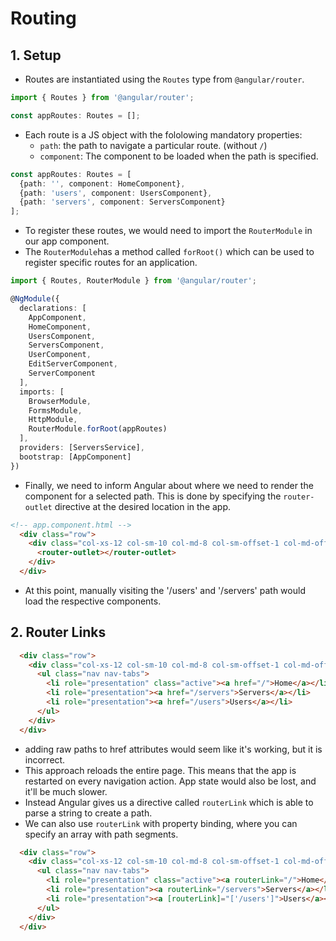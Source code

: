 # Routing

## 1. Setup

- Routes are instantiated using the `Routes` type from `@angular/router`.
```ts
import { Routes } from '@angular/router';

const appRoutes: Routes = [];
```

- Each route is a JS object with the fololowing mandatory properties:
  - `path`: the path to navigate a particular route. (without `/`)
  - `component`: The component to be loaded when the path is specified.

```ts
const appRoutes: Routes = [
  {path: '', component: HomeComponent},
  {path: 'users', component: UsersComponent},
  {path: 'servers', component: ServersComponent}
];
```

- To register these routes, we would need to import the `RouterModule` in our app component.
- The `RouterModule`has a method called `forRoot()` which can be used to register specific routes for an application.

```ts
import { Routes, RouterModule } from '@angular/router';

@NgModule({
  declarations: [
    AppComponent,
    HomeComponent,
    UsersComponent,
    ServersComponent,
    UserComponent,
    EditServerComponent,
    ServerComponent
  ],
  imports: [
    BrowserModule,
    FormsModule,
    HttpModule,
    RouterModule.forRoot(appRoutes)
  ],
  providers: [ServersService],
  bootstrap: [AppComponent]
})
```

- Finally, we need to inform Angular about where we need to render the component for a selected path. This is done by specifying the `router-outlet` directive at the desired location in the app.
```html
<!-- app.component.html -->
  <div class="row">
    <div class="col-xs-12 col-sm-10 col-md-8 col-sm-offset-1 col-md-offset-2">
      <router-outlet></router-outlet>
    </div>
  </div>
```

- At this point, manually visiting the '/users' and '/servers' path would load the respective components.

## 2. Router Links

```html
  <div class="row">
    <div class="col-xs-12 col-sm-10 col-md-8 col-sm-offset-1 col-md-offset-2">
      <ul class="nav nav-tabs">
        <li role="presentation" class="active"><a href="/">Home</a></li>
        <li role="presentation"><a href="/servers">Servers</a></li>
        <li role="presentation"><a href="/users">Users</a></li>
      </ul>
    </div>
  </div>
```

- adding raw paths to href attributes would seem like it's working, but it is incorrect.
- This approach reloads the entire page. This means that the app is restarted on every navigation action. App state would also be lost, and it'll be much slower.
- Instead Angular gives us a directive called `routerLink` which is able to parse a string to create a path.
- We can also use `routerLink` with property binding, where you can specify an array with path segments.

```html
  <div class="row">
    <div class="col-xs-12 col-sm-10 col-md-8 col-sm-offset-1 col-md-offset-2">
      <ul class="nav nav-tabs">
        <li role="presentation" class="active"><a routerLink="/">Home</a></li>
        <li role="presentation"><a routerLink="/servers">Servers</a></li>
        <li role="presentation"><a [routerLink]="['/users']">Users</a></li>
      </ul>
    </div>
  </div>
```




